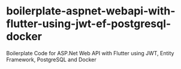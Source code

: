 # boilerplate-aspnet-webapi-with-flutter-using-jwt-ef-postgresql-docker
 Boilerplate Code for ASP.Net Web API with Flutter using JWT, Entity Framework, PostgreSQL and Docker
